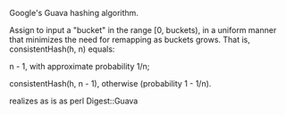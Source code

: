 Google's Guava hashing algorithm.

Assign to input a "bucket" in the range [0, buckets), in a uniform manner that minimizes the need for remapping as buckets grows. That is, consistentHash(h, n) equals:

n - 1, with approximate probability 1/n;

consistentHash(h, n - 1), otherwise (probability 1 - 1/n).

realizes as is as perl Digest::Guava
